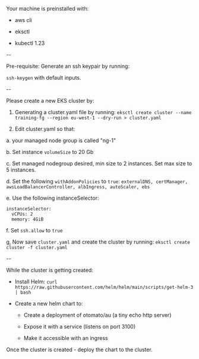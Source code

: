 Your machine is preinstalled with:

 - aws cli

- eksctl

- kubectl 1.23



--



Pre-requisite:  Generate an ssh keypair by running: 

`ssh-keygen` with default inputs.



--



Please create a new EKS cluster by:



1. Generating a cluster.yaml file by running: `eksctl create cluster --name training-fg --region eu-west-1 --dry-run > cluster.yaml`

2. Edit cluster.yaml so that:

  a.  your managed node group is called "ng-1"

  b. Set instance `volumeSize` to 20 Gb

  c. Set managed nodegroup desired, min size to 2 instances. Set max size to 5 instances.

  d. Set the following `withAddonPolicies` to `true`:  `externalDNS, certManager, awsLoadBalancerController, albIngress, autoScaler, ebs`

  e.  Use the following instanceSelector:

```
instanceSelector: 
  vCPUs: 2
  memory: 4GiB
```

  f. Set `ssh.allow` to `true`

  g, Now save `cluster.yaml` and create the cluster by running: `eksctl create cluster -f cluster.yaml`

--

While the cluster is getting created:



- Install Helm: `curl https://raw.githubusercontent.com/helm/helm/main/scripts/get-helm-3 | bash`


- Create a new helm chart to:

  - Create a deployment of otomato/au (a tiny echo http server)

  - Expose it with a service (listens on port 3100)

  - Make it accessible with an ingress



Once the cluster is created - deploy the chart to the cluster.


